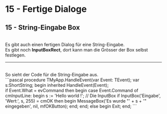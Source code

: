 # 15 - Fertige Dialoge
## 15 - String-Eingabe Box
<br>
Es gibt auch einen fertigen Dialog für eine String-Eingabe.<br>
Es gibt noch <b>InputBoxRect</b>, dort kann man die Grösser der Box selbst festlegen.<br>
<hr><br>
So sieht der Code für die String-Eingabe aus.<br>
```pascal
  procedure TMyApp.HandleEvent(var Event: TEvent);
  var
    s:ShortString;
  begin
    inherited HandleEvent(Event);
<br>
    if Event.What = evCommand then begin
      case Event.Command of
        cmInputLine: begin
          s := 'Hello world !';
          // Die InputBox
          if InputBox('Eingabe', 'Wert:', s, 255) = cmOK then begin
            MessageBox('Es wurde "' + s + '" eingegeben', nil, mfOKButton);
          end;
        end;
        else begin
          Exit;
        end;
```
<br>

